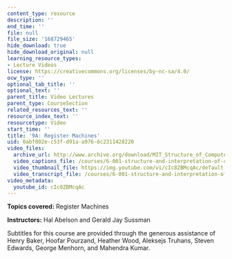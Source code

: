 ```yaml
---
content_type: resource
description: ''
end_time: ''
file: null
file_size: '168729465'
hide_download: true
hide_download_original: null
learning_resource_types:
- Lecture Videos
license: https://creativecommons.org/licenses/by-nc-sa/4.0/
ocw_type: ''
optional_tab_title: ''
optional_text: ''
parent_title: Video Lectures
parent_type: CourseSection
related_resources_text: ''
resource_index_text: ''
resourcetype: Video
start_time: ''
title: '9A: Register Machines'
uid: 0abf802e-c53f-d91a-a976-6c2311428220
video_files:
  archive_url: http://www.archive.org/download/MIT_Structure_of_Computer_Programs_1986/lec9a.mp4
  video_captions_file: /courses/6-001-structure-and-interpretation-of-computer-programs-spring-2005/08b2ee3663e9553c8bbe112b3191b5ad_cIc8ZBMcqAc.vtt
  video_thumbnail_file: https://img.youtube.com/vi/cIc8ZBMcqAc/default.jpg
  video_transcript_file: /courses/6-001-structure-and-interpretation-of-computer-programs-spring-2005/8b955a3bffbbe00a8aa32576b43695dc_cIc8ZBMcqAc.pdf
video_metadata:
  youtube_id: cIc8ZBMcqAc
---
```


**Topics covered:** Register Machines

**Instructors:** Hal Abelson and Gerald Jay Sussman

Subtitles for this course are provided through the generous assistance of Henry Baker, Hoofar Pourzand, Heather Wood, Aleksejs Truhans, Steven Edwards, George Menhorn, and Mahendra Kumar.

